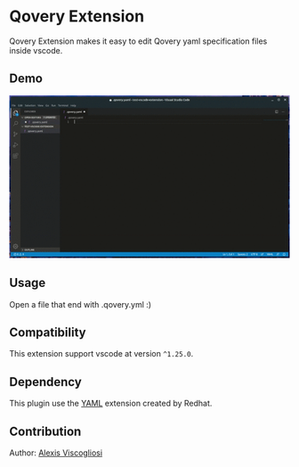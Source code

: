 # Qovery Extension
Qovery Extension makes it easy to edit Qovery yaml specification files inside vscode.

## Demo 
![Demo of the plugin](.github/ext-demo.gif)

## Usage
Open a file that end with .qovery.yml :)

## Compatibility
This extension support vscode at version `^1.25.0`.

## Dependency

This plugin use the [YAML](https://marketplace.visualstudio.com/items?itemName=redhat.vscode-yaml) extension created by Redhat.

## Contribution

Author: [Alexis Viscogliosi](https://github.com/alexisvisco)
